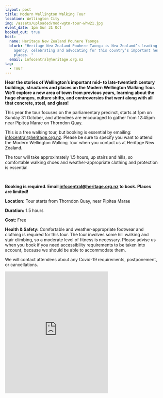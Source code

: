 ```yaml
---
layout: post
title: Modern Wellington Walking Tour
location: Wellington City
img: /assets/uploaded/mod-wgtn-tour-whw21.jpg
event_date: 1pm Sun 31 Oct
booked_out: true
host:
  name: Heritage New Zealand Pouhere Taonga
  blurb: "Heritage New Zealand Pouhere Taonga is New Zealand’s leading heritage
    agency, celebrating and advocating for this country’s important heritage
    places. "
  email: infocentral@heritage.org.nz
tag:
  - Tour
---
```

**Hear the stories of Wellington’s important mid- to late-twentieth century buildings, structures and places on the Modern Wellington Walking Tour. We’ll explore a new area of town from previous years, learning about the huge changes, culture shifts, and controversies that went along with all that concrete, steel, and glass!** 

This year the tour focuses on the parliamentary precinct, starts at 1pm on Sunday 31 October, and attendees are encouraged to gather from 12:45pm near Pipitea Marae on Thorndon Quay. 

This is a free walking tour, but booking is essential by emailing: [infocentral@heritage.org.nz](mailto:infocentral@heritage.org.nz). Please be sure to specify you want to attend the Modern Wellington Walking Tour when you contact us at Heritage New Zealand. 

The tour will take approximately 1.5 hours, up stairs and hills, so comfortable walking shoes and weather-appropriate clothing and protection is essential.

<br>

**Booking is required. Email [infocentral@heritage.org.nz](mailto:infocentral@heritage.org.nz) to book. Places are limited!**

**Location:** Tour starts from Thorndon Quay, near Pipitea Marae 

**Duration:** 1.5 hours 

**Cost:** Free

**Health & Safety:** Comfortable and weather-appropriate footwear and clothing is required for this tour. The tour involves some hill walking and stair climbing, so a moderate level of fitness is necessary. Please advise us when you book if you need accessibility requirements to be taken into account, because we should be able to accommodate them.

We will contact attendees about any Covid-19 requirements, postponement, or cancellations.

<iframe src="https://www.facebook.com/plugins/page.php?href=https%3A%2F%2Fwww.facebook.com%2FHeritageNewZealand&tabs=timeline&width=340&height=400&small_header=false&adapt_container_width=true&hide_cover=false&show_facepile=true&appId" width="340" height="400" style="border:none;overflow:hidden" scrolling="no" frameborder="5" allowfullscreen="false" allow="autoplay; clipboard-write; encrypted-media; picture-in-picture; web-share"></iframe>